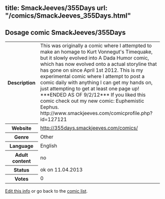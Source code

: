 title: SmackJeeves/355Days
url: "/comics/SmackJeeves_355Days.html"
---
Dosage comic SmackJeeves/355Days
-----------------------------------------

<table class="comicinfo">
<tr>
<th>Description</th><td>This was originally a comic where I attempted to make an homage to Kurt Vonnegut's Timequake, but it slowly evolved into A Dada Humor comic, which has now evolved onto a actual storyline that has gone on since April 1st 2012. This is my experimental comic where I attempt to post a comic daily with anything I can get my hands on, just attempting to get at least one page up! ***ENDED AS OF 9/2/12*** If you liked this comic check out my new comic: Euphemistic Eephus. http://www.smackjeeves.com/comicprofile.php?id=127121</td>
</tr>
<tr>
<th>Website</th><td><a href="http://355days.smackjeeves.com/comics/">http://355days.smackjeeves.com/comics/</a></td>
</tr>
<tr>
<th>Genre</th><td>Other</td>
</tr>
<tr>
<th>Language</th><td>English</td>
</tr>
<tr>
<th>Adult content</th><td>no</td>
</tr>
<tr>
<th>Status</th><td>ok on 11.04.2013</td>
</tr>
<tr>
<th>Votes</th><td>0</div></td>
</tr>
</table>

[Edit this info](/comics/SmackJeeves_355Days_edit.html) or go back to the [comic list](../comic-index.html).
